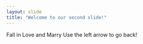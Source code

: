 ```yaml
---
layout: slide
title: "Welcome to our second slide!"
---
```

Fall in Love and Marry
Use the left arrow to go back!
